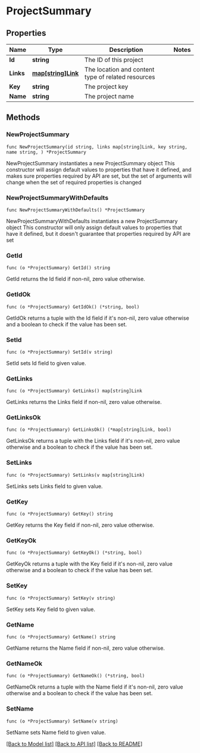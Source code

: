 # ProjectSummary

## Properties

Name | Type | Description | Notes
------------ | ------------- | ------------- | -------------
**Id** | **string** | The ID of this project | 
**Links** | [**map[string]Link**](Link.md) | The location and content type of related resources | 
**Key** | **string** | The project key | 
**Name** | **string** | The project name | 

## Methods

### NewProjectSummary

`func NewProjectSummary(id string, links map[string]Link, key string, name string, ) *ProjectSummary`

NewProjectSummary instantiates a new ProjectSummary object
This constructor will assign default values to properties that have it defined,
and makes sure properties required by API are set, but the set of arguments
will change when the set of required properties is changed

### NewProjectSummaryWithDefaults

`func NewProjectSummaryWithDefaults() *ProjectSummary`

NewProjectSummaryWithDefaults instantiates a new ProjectSummary object
This constructor will only assign default values to properties that have it defined,
but it doesn't guarantee that properties required by API are set

### GetId

`func (o *ProjectSummary) GetId() string`

GetId returns the Id field if non-nil, zero value otherwise.

### GetIdOk

`func (o *ProjectSummary) GetIdOk() (*string, bool)`

GetIdOk returns a tuple with the Id field if it's non-nil, zero value otherwise
and a boolean to check if the value has been set.

### SetId

`func (o *ProjectSummary) SetId(v string)`

SetId sets Id field to given value.


### GetLinks

`func (o *ProjectSummary) GetLinks() map[string]Link`

GetLinks returns the Links field if non-nil, zero value otherwise.

### GetLinksOk

`func (o *ProjectSummary) GetLinksOk() (*map[string]Link, bool)`

GetLinksOk returns a tuple with the Links field if it's non-nil, zero value otherwise
and a boolean to check if the value has been set.

### SetLinks

`func (o *ProjectSummary) SetLinks(v map[string]Link)`

SetLinks sets Links field to given value.


### GetKey

`func (o *ProjectSummary) GetKey() string`

GetKey returns the Key field if non-nil, zero value otherwise.

### GetKeyOk

`func (o *ProjectSummary) GetKeyOk() (*string, bool)`

GetKeyOk returns a tuple with the Key field if it's non-nil, zero value otherwise
and a boolean to check if the value has been set.

### SetKey

`func (o *ProjectSummary) SetKey(v string)`

SetKey sets Key field to given value.


### GetName

`func (o *ProjectSummary) GetName() string`

GetName returns the Name field if non-nil, zero value otherwise.

### GetNameOk

`func (o *ProjectSummary) GetNameOk() (*string, bool)`

GetNameOk returns a tuple with the Name field if it's non-nil, zero value otherwise
and a boolean to check if the value has been set.

### SetName

`func (o *ProjectSummary) SetName(v string)`

SetName sets Name field to given value.



[[Back to Model list]](../README.md#documentation-for-models) [[Back to API list]](../README.md#documentation-for-api-endpoints) [[Back to README]](../README.md)



